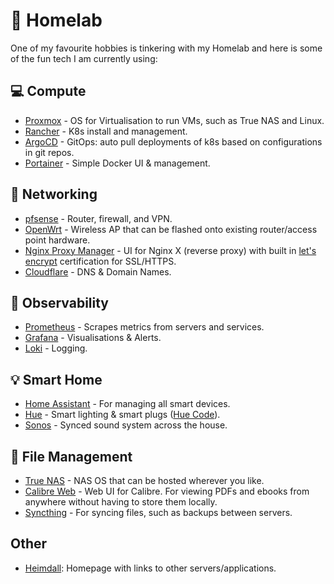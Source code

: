 # 🧪 Homelab

One of my favourite hobbies is tinkering with my Homelab and here is some of the fun tech I am currently using:

## 💻 Compute

- [Proxmox](https://www.proxmox.com/) - OS for Virtualisation to run VMs, such as True NAS and Linux.
- [Rancher](https://www.rancher.com/) - K8s install and management.
- [ArgoCD](https://argo-cd.readthedocs.io/) - GitOps: auto pull deployments of k8s based on configurations in git repos.
- [Portainer](https://www.portainer.io/) - Simple Docker UI & management.

## 🛜 Networking

- [pfsense](https://www.pfsense.org/) - Router, firewall, and VPN.
- [OpenWrt](https://openwrt.org/) - Wireless AP that can be flashed onto existing router/access point hardware.
- [Nginx Proxy Manager](https://nginxproxymanager.com/) - UI for Nginx X (reverse proxy) with built in [let's encrypt](https://letsencrypt.org/) certification for SSL/HTTPS.
- [Cloudflare](https://www.cloudflare.com/en-gb/) - DNS & Domain Names.

## 🔎 Observability

- [Prometheus](https://prometheus.io/) - Scrapes metrics from servers and services.
- [Grafana](https://grafana.com/) - Visualisations & Alerts.
- [Loki](https://grafana.com/products/cloud/logs/) - Logging.

## 💡 Smart Home

- [Home Assistant](https://www.home-assistant.io/) - For managing all smart devices.
- [Hue](https://www.philips-hue.com/') - Smart lighting & smart plugs ([Hue Code](https://github.com/matthewbill/hue-code)).
- [Sonos](https://www.sonos.com/) - Synced sound system across the house.

## 📂 File Management

- [True NAS](https://www.truenas.com/) - NAS OS that can be hosted wherever you like.
- [Calibre Web](https://github.com/janeczku/calibre-web) - Web UI for Calibre. For viewing PDFs and ebooks from anywhere without having to store them locally.
- [Syncthing](https://syncthing.net/) - For syncing files, such as backups between servers.

## Other

- [Heimdall](https://heimdall.site/): Homepage with links to other servers/applications.
